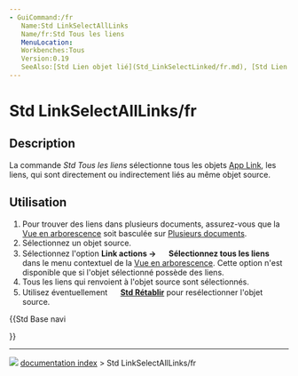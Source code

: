 ```yaml
---
- GuiCommand:/fr
   Name:Std LinkSelectAllLinks
   Name/fr:Std Tous les liens
   MenuLocation:
   Workbenches:Tous
   Version:0.19
   SeeAlso:[Std Lien objet lié](Std_LinkSelectLinked/fr.md), [Std Lien objet lié primaire](Std_LinkSelectLinkedFinal/fr.md), [Std Rétablir](Std_SelBack/fr.md), [Std Etablir](Std_SelForward/fr.md)
---
```


# Std LinkSelectAllLinks/fr

## Description

La commande *Std Tous les liens* sélectionne tous les objets [App Link](App_Link/fr.md), les liens, qui sont directement ou indirectement liés au même objet source.

## Utilisation

1.  Pour trouver des liens dans plusieurs documents, assurez-vous que la [Vue en arborescence](Tree_view/fr.md) soit basculée sur [Plusieurs documents](Std_TreeMultiDocument/fr.md).
2.  Sélectionnez un objet source.
3.  Sélectionnez l\'option **Link actions → <img src="images/Std_LinkSelectAllLinks.svg" width=16px> Sélectionnez tous les liens** dans le menu contextuel de la [Vue en arborescence](Tree_view/fr.md). Cette option n\'est disponible que si l\'objet sélectionné possède des liens.
4.  Tous les liens qui renvoient à l\'objet source sont sélectionnés.
5.  Utilisez éventuellement **<img src="images/Std_SelBack.svg" width=16px> [Std Rétablir](Std_SelBack/fr.md)** pour resélectionner l\'objet source.





{{Std Base navi

}}



---
![](images/Right_arrow.png) [documentation index](../README.md) > Std LinkSelectAllLinks/fr
